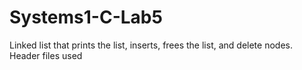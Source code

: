 # Systems1-C-Lab5
Linked list that prints the list, inserts, frees the list, and delete nodes. Header files used
